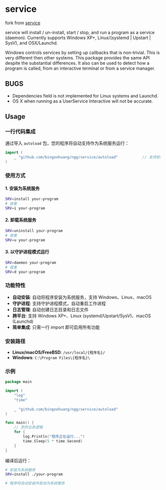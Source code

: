 # service

fork from [service](https://github.com/kardianos/service)

service will install / un-install, start / stop, and run a program as a service (daemon).
Currently supports Windows XP+, Linux/(systemd | Upstart | SysV), and OSX/Launchd.

Windows controls services by setting up callbacks that is non-trivial. This
is very different then other systems. This package provides the same API
despite the substantial differences.
It also can be used to detect how a program is called, from an interactive
terminal or from a service manager.

## BUGS

 * Dependencies field is not implemented for Linux systems and Launchd.
 * OS X when running as a UserService Interactive will not be accurate.

## Usage

### 一行代码集成

通过导入 `autoload` 包，您的程序将自动支持作为系统服务运行：

```go
import (
	_ "github.com/bingoohuang/ngg/service/autoload"           // 支持安装为系统服务
)
```

### 使用方式

#### 1. 安装为系统服务
```bash
SRV=install your-program
# 或者
SRV=i your-program
```

#### 2. 卸载系统服务
```bash
SRV=uninstall your-program
# 或者
SRV=u your-program
```

#### 3. 以守护进程模式运行
```bash
SRV=daemon your-program
# 或者
SRV=d your-program
```

### 功能特性

- **自动安装**: 自动将程序安装为系统服务，支持 Windows、Linux、macOS
- **守护进程**: 支持守护进程模式，自动重启工作进程
- **日志管理**: 自动创建日志目录和日志文件
- **跨平台**: 支持 Windows XP+、Linux (systemd/Upstart/SysV)、macOS (Launchd)
- **简单集成**: 只需一行 import 即可启用所有功能

### 安装路径

- **Linux/macOS/FreeBSD**: `/usr/local/{程序名}/`
- **Windows**: `C:\Program Files\{程序名}\`

### 示例

```go
package main

import (
	"log"
	"time"
	
	_ "github.com/bingoohuang/ngg/service/autoload"
)

func main() {
	// 您的业务逻辑
	for {
		log.Println("程序正在运行...")
		time.Sleep(5 * time.Second)
	}
}
```

编译后运行：
```bash
# 安装为系统服务
SRV=install ./your-program

# 程序将自动安装并启动为系统服务
```
